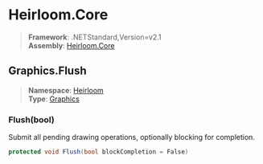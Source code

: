 # Heirloom.Core

> **Framework**: .NETStandard,Version=v2.1  
> **Assembly**: [Heirloom.Core][0]  

## Graphics.Flush

> **Namespace**: [Heirloom][0]  
> **Type**: [Graphics][1]  

### Flush(bool)

Submit all pending drawing operations, optionally blocking for completion.

```cs
protected void Flush(bool blockCompletion = False)
```

[0]: ../../../Heirloom.Core.md
[1]: ../Graphics.md

